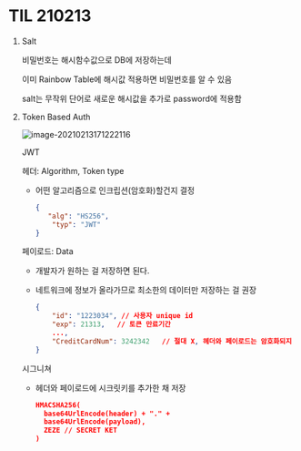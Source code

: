 # TIL 210213

 

1. Salt

   비밀번호는 해시함수값으로 DB에 저장하는데

   이미 Rainbow Table에 해시값 적용하면 비밀번호를 알 수 있음

   salt는 무작위 단어로 새로운 해시값을 추가로 password에 적용함



2. Token Based Auth

   ![image-20210213171222116](C:\Users\thwjd\AppData\Roaming\Typora\typora-user-images\image-20210213171222116.png)

   JWT

   헤더: Algorithm, Token type

   - 어떤 알고리즘으로 인크립션(암호화)할건지 결정

     ```json
     {
     	"alg": "HS256",
         "typ": "JWT"
     }
     ```

     

   페이로드: Data

   - 개발자가 원하는 걸 저장하면 된다.

   - 네트워크에 정보가 올라가므로 최소한의 데이터만 저장하는 걸 권장

     ```json
     {
         "id": "1223034", // 사용자 unique id
         "exp": 21313, 	 // 토큰 만료기간
         ...,
         "CreditCardNum": 3242342	// 절대 X, 헤더와 페이로드는 암호화되지 않음
     }
     ```

     

   시그니쳐

   - 헤더와 페이로드에 시크릿키를 추가한 채 저장

     ```json
     HMACSHA256(
       base64UrlEncode(header) + "." +
       base64UrlEncode(payload),
       ZEZE // SECRET KET
     )
     ```

     